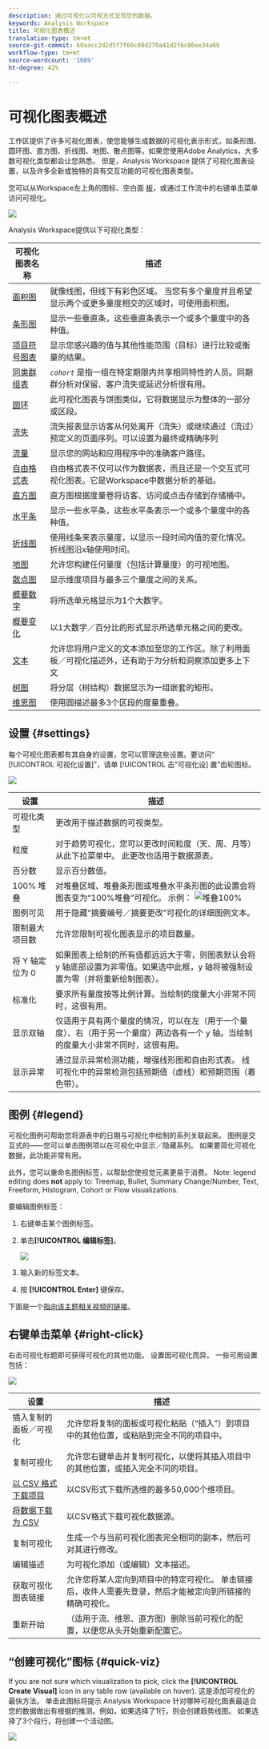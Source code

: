```yaml
---
description: 通过可视化以可视方式呈现您的数据。
keywords: Analysis Workspace
title: 可视化图表概述
translation-type: tm+mt
source-git-commit: 60aacc2d2d5f7f66c08d270a41d2f6c86ee34a6b
workflow-type: tm+mt
source-wordcount: '1089'
ht-degree: 42%

---
```



# 可视化图表概述

工作区提供了许多可视化图表，使您能够生成数据的可视化表示形式，如条形图、圆环图、直方图、折线图、地图、散点图等。如果您使用Adobe Analytics，大多数可视化类型都会让您熟悉。 但是，Analysis Workspace 提供了可视化图表设置，以及许多全新或独特的具有交互功能的可视化图表类型。

您可以从Workspace左上角的图标、空白面 [板](https://experienceleague.adobe.com/docs/analytics/analyze/analysis-workspace/panels/blank-panel.html)，或通过工作流中的右键单击菜单访问可视化。

![](assets/viz-rail.png)

Analysis Workspace提供以下可视化类型：

| 可视化图表名称 | 描述 |
| --- | --- |
| [面积图](/help/analyze/analysis-workspace/visualizations/area.md) | 就像线图，但线下有彩色区域。 当您有多个量度并且希望显示两个或更多量度相交的区域时，可使用面积图。 |
| [条形图](/help/analyze/analysis-workspace/visualizations/bar.md) | 显示一些垂直条，这些垂直条表示一个或多个量度中的各种值。 |
| [项目符号图表](/help/analyze/analysis-workspace/visualizations/bullet-graph.md) | 显示您感兴趣的值与其他性能范围（目标）进行比较或衡量的结果。 |
| [同类群组表](/help/analyze/analysis-workspace/visualizations/cohort-table/cohort-analysis.md) | *`cohort`* 是指一组在特定期限内共享相同特性的人员。同期群分析对保留、客户流失或延迟分析很有用。 |
| [圆环](/help/analyze/analysis-workspace/visualizations/donut.md) | 此可视化图表与饼图类似，它将数据显示为整体的一部分或区段。 |
| [流失](/help/analyze/analysis-workspace/visualizations/fallout/fallout-flow.md) | 流失报表显示访客从何处离开（流失）或继续通过（流过）预定义的页面序列。可以设置为最终或精确序列 |
| [流量](/help/analyze/analysis-workspace/visualizations/c-flow/flow.md) | 显示您的网站和应用程序中的准确客户路径。 |
| [自由格式表](/help/analyze/analysis-workspace/visualizations/freeform-table/freeform-table.md) | 自由格式表不仅可以作为数据表，而且还是一个交互式可视化图表。它是Workspace中数据分析的基础。 |
| [直方图](/help/analyze/analysis-workspace/visualizations/histogram.md) | 直方图根据度量卷将访客、访问或点击存储到存储桶中。 |
| [水平条](/help/analyze/analysis-workspace/visualizations/horizontal-bar.md) | 显示一些水平条，这些水平条表示一个或多个量度中的各种值。 |
| [折线图](/help/analyze/analysis-workspace/visualizations/line.md) | 使用线条来表示量度，以显示一段时间内值的变化情况。折线图沿x轴使用时间。 |
| [地图](/help/analyze/analysis-workspace/visualizations/map-visualization.md) | 允许您构建任何量度（包括计算量度）的可视地图。 |
| [散点图](/help/analyze/analysis-workspace/visualizations/scatterplot.md) | 显示维度项目与最多三个量度之间的关系。 |
| [概要数字](/help/analyze/analysis-workspace/visualizations/summary-number-change.md) | 将所选单元格显示为1个大数字。 |
| [概要变化](/help/analyze/analysis-workspace/visualizations/summary-number-change.md) | 以1大数字／百分比的形式显示所选单元格之间的更改。 |
| [文本](/help/analyze/analysis-workspace/visualizations/text.md) | 允许您将用户定义的文本添加至您的工作区。除了利用面板／可视化描述外，还有助于为分析和洞察添加更多上下文 |
| [树图](/help/analyze/analysis-workspace/visualizations/treemap.md) | 将分层（树结构）数据显示为一组嵌套的矩形。 |
| [维恩图](/help/analyze/analysis-workspace/visualizations/venn.md) | 使用圆描述最多3个区段的度量重叠。 |

## 设置 {#settings}

每个可视化图表都有其自身的设置，您可以管理这些设置。要访问“ [!UICONTROL 可视化设置]”，请单 [!UICONTROL 击“可视化设] 置”齿轮图标。

![](assets/settings.png)

| 设置 | 描述 |
| --- | --- |
| 可视化类型 | 更改用于描述数据的可视类型。 |
| 粒度 | 对于趋势可视化，您可以更改时间粒度（天、周、月等） 从此下拉菜单中。 此更改也适用于数据源表。 |
| 百分数 | 显示百分数值。 |
| 100% 堆叠 | 对堆叠区域、堆叠条形图或堆叠水平条形图的此设置会将图表变为“100%堆叠”可视化。 示例： ![堆叠100%](assets/stacked_100_percent.png) |
| 图例可见 | 用于隐藏“摘要编号／摘要更改”可视化的详细图例文本。 |
| 限制最大项目数 | 允许您限制可视化图表显示的项目数量。 |
| 将 Y 轴定位为 0 | 如果图表上绘制的所有值都远远大于零，则图表默认会将 y 轴底部设置为非零值。如果选中此框，y 轴将被强制设置为零（并将重新绘制图表）。 |
| 标准化 | 要求所有量度按等比例计算。当绘制的度量大小非常不同时，这很有用。 |
| 显示双轴 | 仅适用于具有两个量度的情况，可以在左（用于一个量度）、右（用于另一个量度）两边各有一个 y 轴。当绘制的度量大小非常不同时，这很有用。 |
| 显示异常 | 通过显示异常检测功能，增强线形图和自由形式表。 线可视化中的异常检测包括预期值（虚线）和预期范围（着色带）。 |

## 图例 {#legend}

可视化图例可帮助您将源表中的日期与可视化中绘制的系列关联起来。 图例是交互式的——您可以单击图例项以在可视化中显示／隐藏系列。 如果要简化可视化数据，此功能非常有用。

此外，您可以重命名图例标签，以帮助您使视觉元素更易于消费。 Note: legend editing does **not** apply to: Treemap, Bullet, Summary Change/Number, Text, Freeform, Histogram, Cohort or Flow visualizations.

要编辑图例标签：

1. 右键单击某个图例标签。
1. 单击&#x200B;**[!UICONTROL 编辑标签]**。

   ![](assets/edit-label.png)

1. 输入新的标签文本。
1. 按 **[!UICONTROL Enter]** 键保存。

下面是一个[指向该主题相关视频的链接](https://docs.adobe.com/content/help/en/analytics-learn/tutorials/analysis-workspace/visualizations/series-label-editing.html)。

## 右键单击菜单 {#right-click}

右击可视化标题即可获得可视化的其他功能。 设置因可视化而异。 一些可用设置包括：

![](assets/right-click.png)

| 设置 | 描述 |
| --- | --- |
| 插入复制的面板／可视化 | 允许您将复制的面板或可视化粘贴（“插入”）到项目中的其他位置，或粘贴到完全不同的项目中。 |
| 复制可视化 | 允许您右键单击并复制可视化，以便将其插入项目中的其他位置，或插入完全不同的项目。 |
| [以 CSV 格式下载项目](https://experienceleague.adobe.com/docs/analytics/analyze/analysis-workspace/curate-share/download-send.html?#download-items) | 以CSV形式下载所选维的最多50,000个维项目。 |
| [将数据下载为 CSV](https://experienceleague.adobe.com/docs/analytics/analyze/analysis-workspace/curate-share/download-send.html?#download-data) | 以CSV格式下载可视化数据源。 |
| 复制可视化 | 生成一个与当前可视化图表完全相同的副本，然后可对其进行修改。 |
| 编辑描述 | 为可视化添加（或编辑）文本描述。 |
| 获取可视化图表链接 | 允许您将某人定向到项目中的特定可视化。 单击链接后，收件人需要先登录，然后才能被定向到所链接的精确可视化。 |
| 重新开始 | （适用于流、维恩、直方图）删除当前可视化的配置，以便您从头开始重新配置它。 |

## “创建可视化”图标 {#quick-viz}

If you are not sure which visualization to pick, click the **[!UICONTROL Create Visual]** icon in any table row (available on hover). 这是添加可视化的最快方法。 单击此图标将提示 Analysis Workspace 针对哪种可视化图表最适合您的数据做出有根据的推测。例如，如果选择了1行，则会创建趋势线图。 如果选择了3个段行，将创建一个活动图。

![](assets/quick-viz.png)
